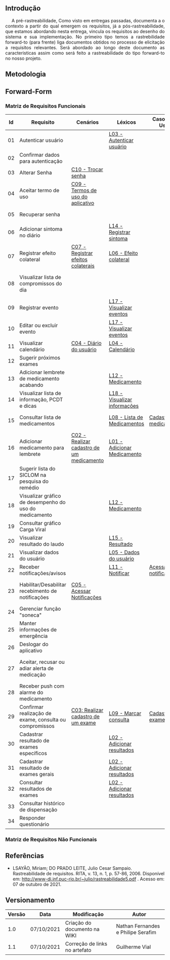 ## <a>Introdução</a>

<p style="text-indent: 20px; text-align: justify">
A pré-rastreabilidade, Como visto em entregas passadas, documenta a o contexto a partir do qual emergem os requisitos, 
já a pós-rastreabilidade, que estamos abordando nesta entrega, vincula os requisitos ao desenho do sistema e sua 
implementação. No primeiro tipo temos a rastrebilidade forward-to (para frente) liga documentos obtidos no processo 
de elicitação a requisitos relevantes. Será abordado ao longo deste documento as caracteristicas assim como será
feito a rastreabilidade do tipo forward-to no nosso projeto.
</p>

## <a>Metodologia</a>


## <a>Forward-Form</a>

### <a>Matriz de Requisitos Funcionais</a>


| Id | Requisito | Cenários | Léxicos | Casos de Uso | Histórias de Usuários |
|--|--|--|--|--|--|
| 01 | Autenticar usuário | | [L03 - Autenticar usuário](./../Modelagem/lexicos.md#l03-autenticar-usuario) | | |
| 02 | Confirmar dados para autenticação | | | | |
| 03 | Alterar Senha | [C10 - Trocar senha](./../Modelagem/cenarios.md#c10-trocar-senha) | | | [US05 - Alterar a senha](./../Modelagem/BacklogDoProduto/HistoriasDeUsuario/epico01.md#5-us05-alterar-a-senha) |
| 04 | Aceitar termo de uso | [C09 - Termos de uso do aplicativo](./../Modelagem/cenarios.md#c09-termos-de-uso-do-aplicativo) | | | [US29 - Visualizar os termos de uso](./../Modelagem/BacklogDoProduto/HistoriasDeUsuario/epico06.md#5-us29-visualizar-os-termos-de-uso) |
| 05 | Recuperar senha | | | | [US04 - Recuperar a senha](./../Modelagem/BacklogDoProduto/HistoriasDeUsuario/epico01.md#4-us04-recuperar-a-senha) |
| 06 | Adicionar sintoma no diário | | [L14 - Registrar sintoma](./../Modelagem/lexicos.md#l14-registrar-sintoma) | | |
| 07 | Registrar efeito colateral | [C07 - Registrar efeitos colaterais](./../Modelagem/cenarios.md#c07-registrar-efeitos-colaterais) | [L06 - Efeito colateral](./../Modelagem/lexicos.md#l06-efeito-colateral) | | [US08 - Registrar efeito colateral](./../Modelagem/BacklogDoProduto/HistoriasDeUsuario/epico02.md#3-us08-registrar-efeito-colateral) |
| 08 | Visualizar lista de compromissos do dia | | | | [US09 - Visualizar lista de compromissos do dia](./../Modelagem/BacklogDoProduto/HistoriasDeUsuario/epico02.md#4-us09-visualizar-lista-de-compromissos-do-dia) |
| 09 | Registrar evento | | [L17 - Visualizar eventos](./../Modelagem/lexicos.md#l17-visualizar-eventos) | | [US10 - Registrar evento](./../Modelagem/BacklogDoProduto/HistoriasDeUsuario/epico02.md#5-us10-registrar-evento) |
| 10 | Editar ou excluir evento | | [L17 - Visualizar eventos](./../Modelagem/lexicos.md#l17-visualizar-eventos) | | [US11 - Editar ou Excluir evento](./../Modelagem/BacklogDoProduto/HistoriasDeUsuario/epico02.md#6-us11-editar-ou-excluir-evento) |
| 11 | Visualizar calendário | [C04 - Diário do usuário](./../Modelagem/cenarios.md#c04-diario-do-usuario) | [L04 - Calendário](./../Modelagem/lexicos.md#l04-calendario) | | [US12 - Visualizar calendário](./../Modelagem/BacklogDoProduto/HistoriasDeUsuario/epico02.md#7-us12-visualizar-calendario) |
| 12 | Sugerir próximos exames | | | | [US31 - Verificar exames sugeridos](./../Modelagem/BacklogDoProduto/HistoriasDeUsuario/epico07.md#2-us31-verificar-exames-sugeridos) |
| 13 | Adicionar lembrete de medicamento acabando | | [L12 - Medicamento](./../Modelagem/lexicos.md#l12-medicamento) | | |
| 14 | Visualizar lista de informação, PCDT e dicas | | [L18 - Visualizar informações](./../Modelagem/lexicos.md#l18-visualizar-informacoes) | | [US32 - Lista de informação, PCDT e dicas](./../Modelagem/BacklogDoProduto/HistoriasDeUsuario/epico07.md#3-us32-lista-de-informacao-pcdt-e-dicas) |
| 15 | Consultar lista de medicamentos | | [L08 - Lista de Medicamentos](./../Modelagem/lexicos.md#l08-lista-de-medicamentos) | [Cadastrar medicação](./../Modelagem/casos_de_uso.md#Cadastrar-medicação) | [US15 - Consultar a lista de medicamentos](./../Modelagem/BacklogDoProduto/HistoriasDeUsuario/epico03.md#3-us15-consultar-a-lista-de-medicamentos) |
| 16 | Adicionar medicamento para lembrete | [C02 - Realizar cadastro de um medicamento](./../Modelagem/cenarios.md#c02-realizar-cadastro-de-um-medicamento) | [L01 - Adicionar Medicamento](./../Modelagem/lexicos.md#l01-adicionar-medicamento) | | [US13 - Realizar o cadastro de uma medicação](./../Modelagem/BacklogDoProduto/HistoriasDeUsuario/epico03.md#1-us13-realizar-o-cadastro-de-uma-medicacao) |
| 17 | Sugerir lista do SICLOM na pesquisa do remédio | | | | |
| 18 | Visualizar gráfico de desempenho do uso do medicamento | | [L12 - Medicamento](./../Modelagem/lexicos.md#l12-medicamento) | | |
| 19 | Consultar gráfico Carga Viral | | | | |
| 20 | Visualizar resultado do laudo | | [L15 - Resultado](./../Modelagem/lexicos.md#l15-resultado) | | |
| 21 | Visualizar dados do usuário | | [L05 - Dados do usuário](./../Modelagem/lexicos.md#l05-dados-do-usuario) | | |
| 22 | Receber notificações/avisos | | [L11 - Notificar](./../Modelagem/lexicos.md#l11-notificar) | [Acessar notificações](./../Modelagem/casos_de_uso.md#acessar-notificações) | [US17 - Receber notificação](./../Modelagem/BacklogDoProduto/HistoriasDeUsuario/epico04.md#1-us17-receber-notificacao) |
| 23 | Habilitar/Desabilitar recebimento de notificações | [C05 - Acessar Notificações](./../Modelagem/cenarios.md#c05-acessar-notificacoes) | | | [US18 - Habilitar/desabilitar recebimento de notificações](./../Modelagem/BacklogDoProduto/HistoriasDeUsuario/epico04.md#2-us18-habilitardesabilitar-recebimento-de-notificacoes) |
| 24 | Gerenciar função "soneca" | | | | [US19 - Função "soneca"](./../Modelagem/BacklogDoProduto/HistoriasDeUsuario/epico04.md#3-us19-funcao-soneca) |
| 25 | Manter informações de emergência | | | | |
| 26 | Deslogar do aplicativo | | | | |
| 27 | Aceitar, recusar ou adiar alerta de medicação | | | | [US16 - Aceitar, recusar ou adiar o alerta de uma medicação](./../Modelagem/BacklogDoProduto/HistoriasDeUsuario/epico03.md#4-us16-aceitar-recusar-ou-adiar-o-alerta-de-uma-medicacao) |
| 28 | Receber push com alarme do medicamento | | | | [US20 - Receber push com alarme do medicamento](./../Modelagem/BacklogDoProduto/HistoriasDeUsuario/epico04.md#4-us20-receber-push-com-alarme-do-medicamento) |
| 29 | Confirmar realização de exame, consulta ou compromissos | [C03: Realizar cadastro de um exame](./../Modelagem/cenarios.md#c03-realizar-cadastro-de-um-exame) | [L09 - Marcar consulta](./../Modelagem/lexicos.md#l09-marcar-consulta) | [Cadastrar exame](./../Modelagem/casos_de_uso.md#cadastrar-exame) | [US24 - Confirmar realização de exame, consulta ou compromissos](./../Modelagem/BacklogDoProduto/HistoriasDeUsuario/epico05.md#4-us24-confirmar-realizacao-de-exame-consulta-ou-compromissos) |
| 30 | Cadastrar resultado de exames específicos | | [L02 - Adicionar resultados](./../Modelagem/lexicos.md#l02-adicionar-resultados) | | |
| 31 | Cadastrar resultado de exames gerais | | [L02 - Adicionar resultados](./../Modelagem/lexicos.md#l02-adicionar-resultados) | | [US21-Realizar-o-cadastro-de-um-exame](./../Modelagem/BacklogDoProduto/HistoriasDeUsuario/epico05.md#1-us21-realizar-o-cadastro-de-um-exame) |
| 32 | Consultar resultados de exames | | [L02 - Adicionar resultados](./../Modelagem/lexicos.md#l02-adicionar-resultados) | | |
| 33 | Consultar histórico de dispensação | | | | [US33 - Histórico de dispensação](./../Modelagem/BacklogDoProduto/HistoriasDeUsuario/epico07.md#4-us33-historico-de-dispensacao) |
| 34 | Responder questionário | | | | [US34 - Questionário](./../Modelagem/BacklogDoProduto/HistoriasDeUsuario/epico07.md#5-us34-questionario) |

### <a>Matriz de Requisitos Não Funcionais</a>


## <a>Referências</a>

* LSAYÃO, Miriam; DO PRADO LEITE, Julio Cesar Sampaio. Rastreabilidade de requisitos. RITA, v. 13, n. 1, p. 57-86, 2006. Disponível em: <http://www-di.inf.puc-rio.br/~julio/rastreabilidade5.pdf> . Acesso em: 07 de outubro de 2021.

## <a>Versionamento</a>

| Versão | Data | Modificação | Autor |
|--|--|--|--|
| 1.0 | 07/10/2021 | Criação do documento na WIKI | Nathan Fernandes e Philipe Serafim |
| 1.1 | 07/10/2021 | Correção de links no artefato | Guilherme Vial |
